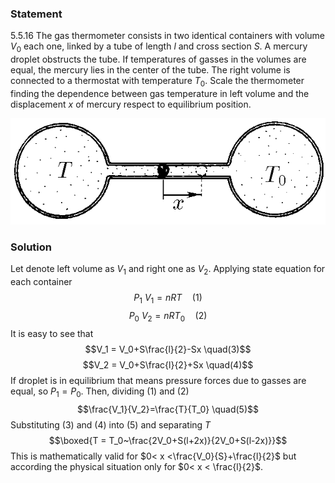 ###  Statement 

$5.5.16$ The gas thermometer consists in two identical containers with volume $V_0$ each one, linked by a tube of length $l$ and cross section $S$. A mercury droplet obstructs the tube. If temperatures of gasses in the volumes are equal, the mercury lies in the center of the tube. The right volume is connected to a thermostat with temperature $T_0$. Scale the thermometer finding the dependence between gas temperature in left volume and the displacement $x$ of mercury respect to equilibrium position. 

![ For problem 5.5.16 |604x204, 42%](../../img/5.5.16/statement.png)

### Solution

Let denote left volume as $V_1$ and right one as $V_2$. Applying state equation for each container $$P_1~V_1 = nRT \quad(1)$$ $$P_0~V_2 = nRT_0 \quad(2)$$ It is easy to see that $$V_1 = V_0+S\frac{l}{2}-Sx \quad(3)$$ $$V_2 = V_0+S\frac{l}{2}+Sx \quad(4)$$ If droplet is in equilibrium that means pressure forces due to gasses are equal, so $P_1 = P_0$. Then, dividing $(1)$ and $(2)$ $$\frac{V_1}{V_2}=\frac{T}{T_0} \quad(5)$$ Substituting $(3)$ and $(4)$ into $(5)$ and separating $T$ $$\boxed{T = T_0~\frac{2V_0+S(l+2x)}{2V_0+S(l-2x)}}$$ This is mathematically valid for $0< x <\frac{V_0}{S}+\frac{l}{2}$ but according the physical situation only for $0< x < \frac{l}{2}$. 
